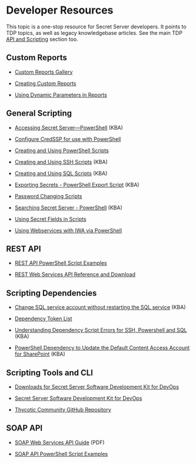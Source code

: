 [title]: # (Developer Resources)
[tags]: # (scripts,cli,api,powershell,rest,soap)
[priority]: # (1000)

# Developer Resources

This topic is a one-stop resource for Secret Server developers. It points to TDP topics, as well as legacy knowledgebase articles. See the main TDP [API and Scripting](../api-scripting/index.md) section too.

## Custom Reports

- [Custom Reports Gallery](https://my.thycotic.com/products_secretserver_customreportgallery.html)

- [Creating Custom Reports](../reports/creating-and-editing-reports/index.md#creating-a-custom-report)

- [Using Dynamic Parameters in Reports](../using-dynamic-parameters-reports/index.md)


## General Scripting

- [Accessing Secret Server—PowerShell](https://thycotic.force.com/support/s/article/Accessing-Secret-Server-programmatically-PowerShell-script) (KBA)

- [Configure CredSSP for use with PowerShell](https://thycotic.force.com/support/s/article/Configuring-CredSSP-for-use-with-WinRM-PowerShell)

- [Creating and Using PowerShell Scripts](../api-scripting/creating-using-powershell-scripts/index.md)

- [Creating and Using SSH Scripts](https://thycotic.force.com/support/s/article/Creating-and-Using-SSH-Scripts) (KBA)

- [Creating and Using SQL Scripts](https://thycotic.force.com/support/s/article/Creating-and-Using-SQL-Scripts) (KBA)

- [Exporting Secrets - PowerShell Export Script](https://thycotic.force.com/support/s/article/PowerShell-Export-Script) (KBA)

- [Password Changing Scripts](../../remote-password-changing/custom-password-changers/password-changing-scripts/index.md)

- [Searching Secret Server - PowerShell](https://thycotic.force.com/support/s/article/Searching-Secret-Server-programmatically-PowerShell-script) (KBA)

- [Using Secret Fields in Scripts](../api-scripting/using-secret-fields-scripts/index.md)

- [Using Webservices with IWA via PowerShell](https://docs.thycotic.com/ss/10.8.0/api-scripting/webservice-iwa-powershell/index.md)

## REST API

- [REST API PowerShell Script Examples](../api-scripting/rest-api-powershell-examples/index.md)

- [REST Web Services API Reference and Download](../api-scripting/rest-api-reference-download/index.md)

## Scripting Dependencies

- [Change SQL service account without restarting the SQL service](https://thycotic.force.com/support/s/article/Change-SQL-service-account-without-restarting-the-SQL-service) (KBA)

- [Dependency Token List](../api-scripting/dependency-tokens/index.md)

- [Understanding Dependency Script Errors for SSH, Powershell and SQL](https://thycotic.force.com/support/s/article/Dependency-Script-Errors) (KBA)

- [PowerShell Dependency to Update the Default Content Access Account for SharePoint](https://thycotic.force.com/support/s/article/PowerShell-Dependency-to-update-the-Default-Content-Access-Account-for-SharePoint) (KBA)

## Scripting Tools and CLI

- [Downloads for Secret Server Software Development Kit for DevOps](..//api-scripting/sdk-downloads/index.md)

- [Secret Server Software Development Kit for DevOps](../sdk-cli/index.md)

- [Thycotic Community GitHub Repository](https://github.com/thycotic)

## SOAP API

- [SOAP Web Services API Guide](https://updates.thycotic.net/secretserver/documents/SS_WebServicesGuide.pdf) (PDF)

- [SOAP API PowerShell Script Examples](../api-scripting/soap-api-powershell-examples/index.md)
